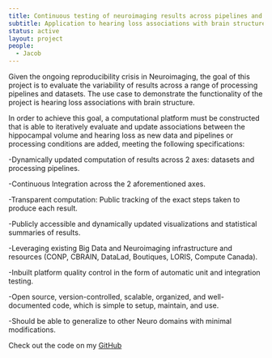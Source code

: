 ```yaml
---
title: Continuous testing of neuroimaging results across pipelines and datasets
subtitle: Application to hearing loss associations with brain structure
status: active
layout: project
people:
  - Jacob
---
```


Given the ongoing reproducibility crisis in Neuroimaging, the goal of this project is to evaluate the variability of results across a range of processing pipelines and datasets. The use case to demonstrate the functionality of the project is hearing loss associations with brain structure.

In order to achieve this goal, a computational platform must be constructed that is able to iteratively evaluate and update associations between the hippocampal volume and hearing loss as new data and pipelines or processing conditions are added, meeting the following specifications:

-Dynamically updated computation of results across 2 axes: datasets and processing pipelines.

-Continuous Integration across the 2 aforementioned axes.

-Transparent computation: Public tracking of the exact steps taken to produce each result.

-Publicly accessible and dynamically updated visualizations and statistical summaries of results.

-Leveraging existing Big Data and Neuroimaging infrastructure and resources (CONP, CBRAIN, DataLad, Boutiques, LORIS, Compute Canada).

-Inbuilt platform quality control in the form of automatic unit and integration testing.

-Open source, version-controlled, scalable, organized, and well-documented code, which is simple to setup, maintain, and use.

-Should be able to generalize to other Neuro domains with minimal modifications.

Check out the code on my [GitHub](https://github.com/jacobsanz97/NDR-CI)

